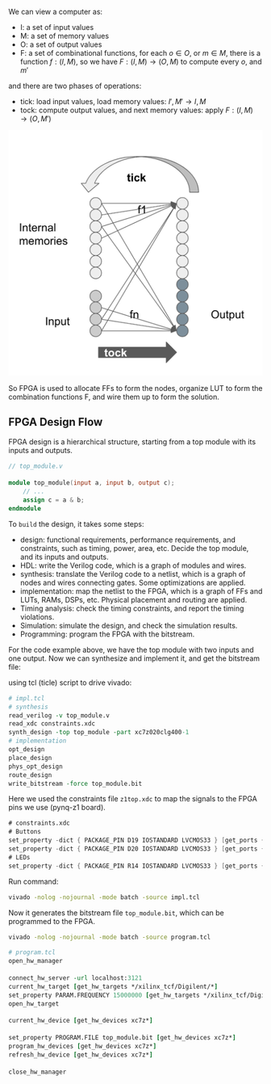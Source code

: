 We can view a computer as:

* I: a set of input values
* M: a set of memory values
* O: a set of output values
* F: a set of combinational functions, for each $o \in O$, or $m \in M$, there is a function $f: (I, M)$, so we have $F: (I, M) \rightarrow (O, M)$ to compute every $o$, and $m'$

and there are two phases of operations:

* tick: load input values, load memory values: $I', M' \rightarrow I, M$
* tock: compute output values, and next memory values: apply $F: (I, M) \rightarrow (O, M')$


![fpga](fpga.png)

So FPGA is used to allocate FFs to form the nodes, organize LUT to form the combination functions F, and wire them up to form the solution.

## FPGA Design Flow
FPGA design is a hierarchical structure, starting from a top module with its inputs and outputs.

```verilog
// top_module.v

module top_module(input a, input b, output c);
    // ...
    assign c = a & b;
endmodule
```

To `build` the design, it takes some steps:

* design: functional requirements, performance requirements, and constraints, such as timing, power, area, etc. Decide the top module, and its inputs and outputs.
* HDL: write the Verilog code, which is a graph of modules and wires.
* synthesis: translate the Verilog code to a netlist, which is a graph of nodes and wires connecting gates. Some optimizations are applied.
* implementation: map the netlist to the FPGA, which is a graph of FFs and LUTs, RAMs, DSPs, etc. Physical placement and routing are applied.
* Timing analysis: check the timing constraints, and report the timing violations.
* Simulation: simulate the design, and check the simulation results.
* Programming: program the FPGA with the bitstream.

For the code example above, we have the top module with two inputs and one output. Now we can synthesize and implement it, and get the bitstream file:

using tcl (ticle) script to drive vivado:
```tcl
# impl.tcl
# synthesis
read_verilog -v top_module.v
read_xdc constraints.xdc
synth_design -top top_module -part xc7z020clg400-1
# implementation
opt_design
place_design
phys_opt_design
route_design
write_bitstream -force top_module.bit
```
Here we used the constraints file `z1top.xdc` to map the signals to the FPGA pins we use (pynq-z1 board).

```verilog
# constraints.xdc
# Buttons
set_property -dict { PACKAGE_PIN D19 IOSTANDARD LVCMOS33 } [get_ports { a }];
set_property -dict { PACKAGE_PIN D20 IOSTANDARD LVCMOS33 } [get_ports { b }];
# LEDs
set_property -dict { PACKAGE_PIN R14 IOSTANDARD LVCMOS33 } [get_ports { c }];
```

Run command:
```bash
vivado -nolog -nojournal -mode batch -source impl.tcl
```
Now it generates the bitstream file `top_module.bit`, which can be programmed to the FPGA.

```bash
vivado -nolog -nojournal -mode batch -source program.tcl
```

```tcl
# program.tcl
open_hw_manager

connect_hw_server -url localhost:3121
current_hw_target [get_hw_targets */xilinx_tcf/Digilent/*]
set_property PARAM.FREQUENCY 15000000 [get_hw_targets */xilinx_tcf/Digilent/*]
open_hw_target

current_hw_device [get_hw_devices xc7z*]

set_property PROGRAM.FILE top_module.bit [get_hw_devices xc7z*]
program_hw_devices [get_hw_devices xc7z*]
refresh_hw_device [get_hw_devices xc7z*]

close_hw_manager
```